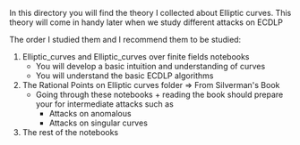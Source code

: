 In this directory you will find the theory I collected about Elliptic curves. This theory will come in handy later when we study different attacks on ECDLP

The order I studied them and I recommend them to be studied:

1. Elliptic_curves and Elliptic_curves over finite fields notebooks 
    - You will develop a basic intuition and understanding of curves
    - You will understand the basic ECDLP algorithms
2. The Rational Points on Elliptic curves folder => From Silverman's Book
    - Going through these notebooks + reading the book should prepare your for intermediate attacks such as
        - Attacks on anomalous
        - Attacks on singular curves
3. The rest of the notebooks
    